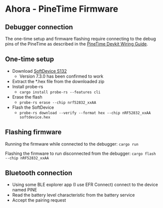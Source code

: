 # Ahora - PineTime Firmware

## Debugger connection

The one-time setup and firmware flashing require connecting to the debug pins of the PineTime as described in the [PineTime Devkit Wiring Guide](https://pine64.org/documentation/PineTime/Further_information/Devkit_wiring/).

## One-time setup

* Download [SoftDevice S132](https://www.nordicsemi.com/Products/Development-software/S132/Download?lang=en#infotabs)
  * Version 7.3.0 has been confirmed to work
* Extract the *.hex file from the downloaded zip
* Install probe-rs
  * `cargo install probe-rs --features cli`
* Erase the flash
  * `probe-rs erase --chip nrf52832_xxAA`
* Flash the SoftDevice
  * `probe-rs download --verify --format hex --chip nRF52832_xxAA softdevice.hex`

## Flashing firmware

Running the firmware while connected to the debugger: `cargo run`

Flashing the firmware to run disconnected from the debugger: `cargo flash --chip nRF52832_xxAA`

## Bluetooth connection

* Using some BLE explorer app (I use EFR Connect) connect to the device named PINE
* Read the battery level characteristic from the battery service
* Accept the pairing request
